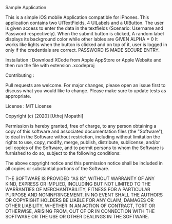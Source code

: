 Sample Application

This is a simple iOS mobile Application compatible for iPhones.
This application contains two UITextFields, 4 UILabels and a UIButton. 
The user is given access to enter the data in the textfields (Scenario: Username and Password respectively).
When the submit button is clicked, A random label displays its background color while other lables are GIVEN ALPHA = 0
It works like lights when the button is clicked and on top of it, user is logged in only if the credentials are correct.
PASSWORD IS MADE SECURE ENTRY.

Installation : Download XCode from Apple AppStore or Apple Website and then run the file with extension .xcodeproj

Contributing :

Pull requests are welcome. For major changes, please open an issue first to discuss what you would like to change. Please make sure to update tests as appropriate.

License : MIT License

Copyright (c) [2020] [Uthej Mopathi]

Permission is hereby granted, free of charge, to any person obtaining a copy of this software and associated documentation files (the "Software"), to deal in the Software without restriction, including without limitation the rights to use, copy, modify, merge, publish, distribute, sublicense, and/or sell copies of the Software, and to permit persons to whom the Software is furnished to do so, subject to the following conditions:

The above copyright notice and this permission notice shall be included in all copies or substantial portions of the Software.

THE SOFTWARE IS PROVIDED "AS IS", WITHOUT WARRANTY OF ANY KIND, EXPRESS OR IMPLIED, INCLUDING BUT NOT LIMITED TO THE WARRANTIES OF MERCHANTABILITY, FITNESS FOR A PARTICULAR PURPOSE AND NONINFRINGEMENT. IN NO EVENT SHALL THE AUTHORS OR COPYRIGHT HOLDERS BE LIABLE FOR ANY CLAIM, DAMAGES OR OTHER LIABILITY, WHETHER IN AN ACTION OF CONTRACT, TORT OR OTHERWISE, ARISING FROM, OUT OF OR IN CONNECTION WITH THE SOFTWARE OR THE USE OR OTHER DEALINGS IN THE SOFTWARE.
